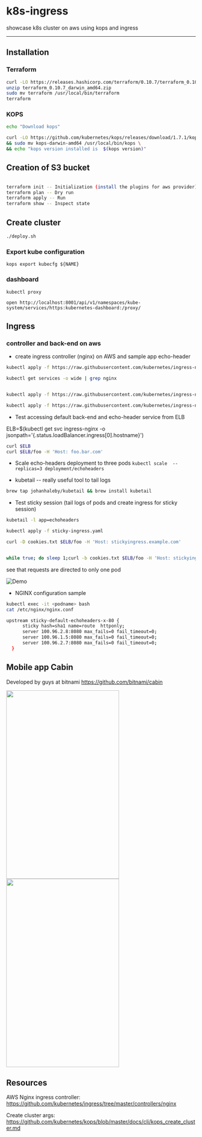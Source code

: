 # k8s-ingress
showcase k8s cluster on aws using kops and ingress
 - - -

## Installation

### Terraform

```bash
curl -LO https://releases.hashicorp.com/terraform/0.10.7/terraform_0.10.7_darwin_amd64.zip
unzip terraform_0.10.7_darwin_amd64.zip
sudo mv terraform /usr/local/bin/terraform
terraform
```

### KOPS

```bash
echo "Download kops"

curl -LO https://github.com/kubernetes/kops/releases/download/1.7.1/kops-darwin-amd64 && chmod +x  kops-darwin-amd64 \
&& sudo mv kops-darwin-amd64 /usr/local/bin/kops \
&& echo "kops version installed is  $(kops version)"
```


## Creation of  S3 bucket

```bash

terraform init -- Initialization (install the plugins for aws provider)
terraform plan -- Dry run
terraform apply -- Run
terraform show -- Inspect state

```

## Create cluster

```bash
./deploy.sh
```


### Export kube configuration
`kops export kubecfg ${NAME}`

### dashboard
`kubectl proxy`

`open http://localhost:8001/api/v1/namespaces/kube-system/services/https:kubernetes-dashboard:/proxy/`

## Ingress
### controller and back-end on aws

* create ingress controller (nginx) on AWS and sample app echo-header

```bash
kubectl apply -f https://raw.githubusercontent.com/kubernetes/ingress-nginx/master/examples/aws/nginx-ingress-controller.yaml

kubectl get services -o wide | grep nginx


kubectl apply -f https://raw.githubusercontent.com/kubernetes/ingress-nginx/master/examples/echo-header.yaml

kubectl apply -f https://raw.githubusercontent.com/kubernetes/ingress-nginx/master/examples/ingress.yaml
```

* Test accessing default back-end and echo-header service from ELB

ELB=$(kubectl get svc ingress-nginx -o jsonpath='{.status.loadBalancer.ingress[0].hostname}')


```bash
curl $ELB
curl $ELB/foo -H 'Host: foo.bar.com'
```

* Scale echo-headers deployment to three pods
`kubectl scale  --replicas=3 deployment/echoheaders`

* kubetail -- really useful tool to tail logs

```bash
brew tap johanhaleby/kubetail && brew install kubetail
```

* Test sticky session (tail logs of pods and create ingress for sticky session)

```bash
kubetail -l app=echoheaders

kubectl apply -f sticky-ingress.yaml
```

```bash
curl -D cookies.txt $ELB/foo -H 'Host: stickyingress.example.com'


while true; do sleep 1;curl -b cookies.txt $ELB/foo -H 'Host: stickyingress.example.com';done
```

see that requests are directed to only one pod

![Demo](https://github.com/shavo007/k8s-ingress/raw/master/stickySession.gif)

* NGINX configuration sample

```bash
kubectl exec -it <podname> bash
cat /etc/nginx/nginx.conf

upstream sticky-default-echoheaders-x-80 {
      sticky hash=sha1 name=route  httponly;
      server 100.96.2.8:8080 max_fails=0 fail_timeout=0;
      server 100.96.1.5:8080 max_fails=0 fail_timeout=0;
      server 100.96.2.7:8080 max_fails=0 fail_timeout=0;
  }
```

## Mobile app Cabin
Developed by guys at bitnami https://github.com/bitnami/cabin

<img src="https://github.com/shavo007/k8s-ingress/raw/master/Cabin1.png" width="300" height="500">


<img src="https://github.com/shavo007/k8s-ingress/raw/master/Cabin2.png" width="300" height="500">




## Resources

AWS Nginx ingress controller:
https://github.com/kubernetes/ingress/tree/master/controllers/nginx

Create cluster args: https://github.com/kubernetes/kops/blob/master/docs/cli/kops_create_cluster.md
